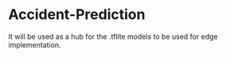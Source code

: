 # Accident-Prediction
It will be used as a hub for the .tflite models to be used for edge implementation.

